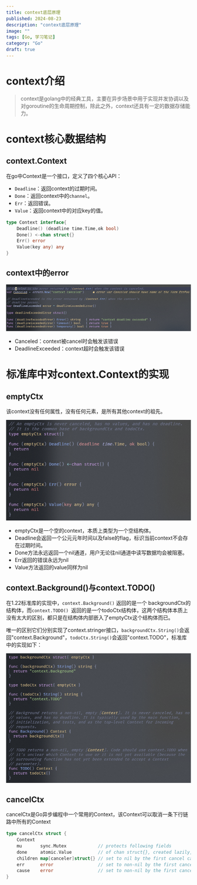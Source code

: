 ```yaml
---
title: context底层原理
published: 2024-08-23
description: "context底层原理"
image: ""
tags: [Go, 学习笔记]
category: "Go"
draft: true
---
```


# context介绍

>  context是golang中的经典工具，主要在异步场景中用于实现并发协调以及对goroutine的生命周期控制，除此之外，context还具有一定的数据存储能力。

# context核心数据结构

## context.Context

在go中Context是一个接口，定义了四个核心API：

+ `Deadline`：返回context的过期时间。
+ `Done`：返回context中的`channel`。
+ `Err`：返回错误。
+ `Value`：返回context中的对应key的值。

```go
type Context interface{
    Deadline() (deadline time.Time,ok bool)
    Done() <-chan struct{}
    Err() error
    Value(key any) any
}
```

## context中的error

![image-20240823221832763](./context%E5%AE%9E%E7%8E%B0%E5%8E%9F%E7%90%86.assets/image-20240823221832763.png)

+ Canceled：context被cancel时会触发该错误
+ DeadlineExceeded：context超时会触发该错误

# 标准库中对context.Context的实现

## emptyCtx

该context没有任何属性，没有任何元素，是所有其他context的祖先。

![image-20240823222115519](./context%E5%AE%9E%E7%8E%B0%E5%8E%9F%E7%90%86.assets/image-20240823222115519.png)

+ emptyCtx是一个空的context，本质上类型为一个空结构体。
+ Deadline会返回一个公元元年时间以及false的flag，标识当前context不会存在过期时间。
+ Done方法永远返回一个nil通道，用户无论往nil通道中读写数据均会被阻塞。
+ Err返回的错误永远为nil
+ Value方法返回的value同样为nil

## context.Background()与context.TODO()

在1.22标准库的实现中，`context.Background()` 返回的是一个 backgroundCtx的结构体，而`context.TODO() `返回的是一个todoCtx结构体，这两个结构体本质上没有太大的区别，都只是在结构体内部嵌入了emptyCtx这个结构体而已。

唯一的区别它们分别实现了context.stringer接口，`backgroundCtx.String()`会返回"context.Background"，`todoCtx.String()`会返回"context.TODO"，标准库中的实现如下：

![image-20240823222842693](./context%E5%AE%9E%E7%8E%B0%E5%8E%9F%E7%90%86.assets/image-20240823222842693.png)

## cancelCtx

cancelCtx是Go异步编程中一个常用的Context，该Context可以取消一条下行链路中所有的Context

```go
type cancelCtx struct {
	Context
	mu       sync.Mutex            // protects following fields
	done     atomic.Value          // of chan struct{}, created lazily, closed by first cancel call
	children map[canceler]struct{} // set to nil by the first cancel call
	err      error                 // set to non-nil by the first cancel call
	cause    error                 // set to non-nil by the first cancel call
}
```

